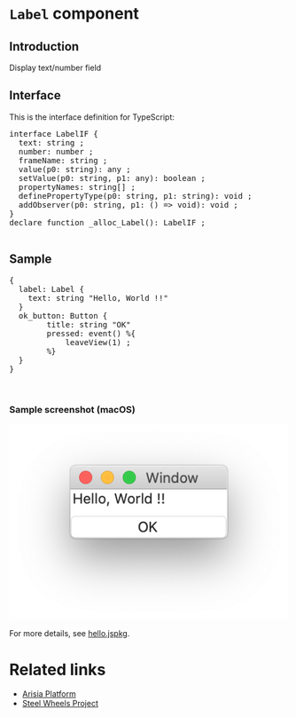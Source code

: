 # `Label` component

## Introduction
Display text/number field

## Interface

This is the interface definition for TypeScript:
<pre>
interface LabelIF {
  text: string ;
  number: number ;
  frameName: string ;
  value(p0: string): any ;
  setValue(p0: string, p1: any): boolean ;
  propertyNames: string[] ;
  definePropertyType(p0: string, p1: string): void ;
  addObserver(p0: string, p1: () => void): void ;
}
declare function _alloc_Label(): LabelIF ;

</pre>

## Sample
<pre>
{
  label: Label {
    text: string "Hello, World !!"
  }
  ok_button: Button {
        title: string "OK"
        pressed: event() %{
	    	leaveView(1) ;
        %}
  }
}


</pre>

### Sample screenshot (macOS)
![Sample screenshot](./Label-macos.png)

For more details, see [hello.jspkg](https://github.com/steelwheels/Arisia/tree/main/ArisiaCard/Resource/Samples/hello.jspkg).

# Related links
* [Arisia Platform](https://github.com/steelwheels/Arisia#readme)
* [Steel Wheels Project](https://github.com/steelwheels)



